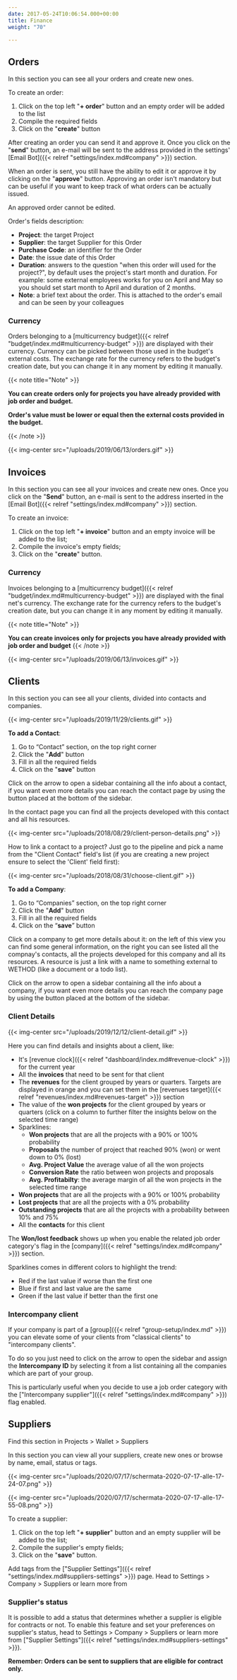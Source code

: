 ```yaml
---
date: 2017-05-24T10:06:54.000+00:00
title: Finance
weight: "70"

---
```

## Orders

In this section you can see all your orders and create new ones.

To create an order:

1. Click on the top left "**+ order**" button and an empty order will be added to the list
2. Compile the required fields
3. Click on the "**create**" button

After creating an order you can send it and approve it. Once you click on the "**send**" button, an e-mail will be sent to the address provided in the settings' [Email Bot]({{< relref "settings/index.md#company" >}}) section.

When an order is sent, you still have the ability to edit it or approve it by clicking on the "**approve**" button. Approving an order isn't mandatory but can be useful if you want to keep track of what orders can be actually issued.

An approved order cannot be edited.

Order's fields description:

* **Project**: the target Project
* **Supplier**: the target Supplier for this Order
* **Purchase Code**: an identifier for the Order
* **Date**: the issue date of this Order
* **Duration**: answers to the question "when this order will used for the project?", by default uses the project's start month and duration. For example: some external employees works for you on April and May so you should set start month to April and duration of 2 months.
* **Note**: a brief text about the order. This is attached to the order's email and can be seen by your colleagues

### Currency

Orders belonging to a [multicurrency budget]({{< relref "budget/index.md#multicurrency-budget" >}})
are displayed with their currency. Currency can be picked between those used in the budget's external costs. The exchange rate for the currency refers to the budget's creation date, but you can change it in any moment by editing it manually.

{{< note title="Note" >}}

**You can create orders only for projects you have already provided with job order and budget.**

**Order's value must be lower or equal then the external costs provided in the budget.**

{{< /note >}}

{{< img-center src="/uploads/2019/06/13/orders.gif" >}}

## Invoices

In this section you can see all your invoices and create new ones. Once you click on the "**Send**" button, an e-mail is sent to the address inserted in the [Email Bot]({{< relref "settings/index.md#company" >}}) section.

To create an invoice:

1. Click on the top left "**+ invoice**" button and an empty invoice will be added to the list;
2. Compile the invoice's empty fields;
3. Click on the "**create**" button.

### Currency

Invoices belonging to a [multicurrency budget]({{< relref "budget/index.md#multicurrency-budget" >}})
are displayed with the final net's currency. The exchange rate for the currency refers to the budget's creation date, but you can change it in any moment by editing it manually.

{{< note title="Note" >}}

**You can create invoices only for projects you have already provided with job order and budget**
{{< /note >}}

{{< img-center src="/uploads/2019/06/13/invoices.gif" >}}

## Clients

In this section you can see all your clients, divided into contacts and companies.

{{< img-center src="/uploads/2019/11/29/clients.gif" >}}

**To add a Contact**:

1. Go to “Contact” section, on the top right corner
2. Click the "**Add**" button
3. Fill in all the required fields
4. Click on the "**save**" button

Click on the arrow to open a sidebar containing all the info about a contact, if you want even more details you can reach the contact page by using the button placed at the bottom of the sidebar.

In the contact page you can find all the projects developed with this contact and all his resources.

{{< img-center src="/uploads/2018/08/29/client-person-details.png" >}}

How to link a contact to a project? Just go to the pipeline and pick a name from the "Client Contact" field's list (if you are creating a new project ensure to select the 'Client' field first):

{{< img-center src="/uploads/2018/08/31/choose-client.gif" >}}

**To add a Company**:

1. Go to “Companies” section, on the top right corner
2. Click the "**Add**" button
3. Fill in all the required fields
4. Click on the “**save**” button

Click on a company to get more details about it: on the left of this view you can find some general information, on the right you can see listed all the compnay's contacts, all the projects developed for this company and all its resources.
A resource is just a link with a name to something external to WETHOD (like a document or a todo list).

Click on the arrow to open a sidebar containing all the info about a company, if you want even more details you can reach the company page by using the button placed at the bottom of the sidebar.

### Client Details

{{< img-center src="/uploads/2019/12/12/client-detail.gif" >}}

Here you can find details and insights about a client, like:

* It's [revenue clock]({{< relref "dashboard/index.md#revenue-clock" >}}) for the current year
* All the **invoices** that need to be sent for that client
* The **revenues** for the client grouped by years or quarters. Targets are displayed in orange and you can set them in the [revenues target]({{< relref "revenues/index.md#revenues-target" >}}) section
* The value of the **won projects** for the client grouped by years or quarters (click on a column to further filter the insights below on the selected time range)
* Sparklines:
  * **Won projects** that are all the projects with a 90% or 100% probability
  * **Proposals** the number of project that reached 90% (won) or went down to 0% (lost)
  * **Avg. Project Value** the average value of all the won projects
  * **Conversion Rate** the ratio between won projects and proposals
  * **Avg. Profitabilty**: the average margin of all the won projects in the selected time range
* **Won projects** that are all the projects with a 90% or 100% probability
* **Lost projects** that are all the projects with a 0% probability
* **Outstanding projects** that are all the projects with a probability between 10% and 75%
* All the **contacts** for this client

The **Won/lost feedback** shows up when you enable the related job order category's flag in the [company]({{< relref "settings/index.md#company" >}}) section.

Sparklines comes in different colors to highlight the trend:

* Red if the last value if worse than the first one
* Blue if first and last value are the same
* Green if the last value if better than the first one

### Intercompany client

If your company is part of a [group]({{< relref "group-setup/index.md" >}}) you can elevate some of your clients from "classical clients" to "intercompany clients".

To do so you just need to click on the arrow to open the sidebar and assign the **Intercompany ID** by selecting it from a list containing all the companies which are part of your group.

This is particularly useful when you decide to use a job order category with the ["Intercompany supplier"]({{< relref "settings/index.md#company" >}}) flag enabled.

## Suppliers

Find this section in Projects > Wallet > Suppliers

In this section you can view all your suppliers, create new ones or browse by name, email, status or tags.

{{< img-center src="/uploads/2020/07/17/schermata-2020-07-17-alle-17-24-07.png" >}}

{{< img-center src="/uploads/2020/07/17/schermata-2020-07-17-alle-17-55-08.png" >}}

To create a supplier:

1. Click on the top left "**+ supplier**" button and an empty supplier will be added to the list;
2. Compile the supplier's empty fields;
3. Click on the "**save**" button.

Add tags from the  ["Supplier Settings"]({{< relref "settings/index.md#suppliers-settings" >}}) page. Head to Settings > Company > Suppliers or learn more from

### Supplier's status

It is possible to add a status that determines whether a supplier is eligible for contracts or not. To enable this feature and set your preferences on supplier's status, head to Settings > Company > Suppliers or learn more from ["Supplier Settings"]({{< relref "settings/index.md#suppliers-settings" >}}).

**Remember: Orders can be sent to suppliers that are eligible for contract only.**